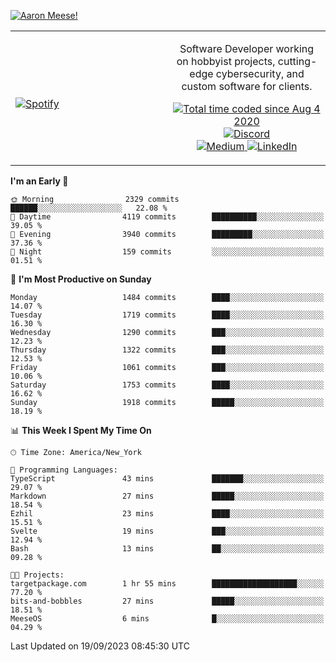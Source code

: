 [![Aaron Meese!](https://user-images.githubusercontent.com/17814535/88975338-a2aabf00-d27f-11ea-963f-8a19608716b4.png)](https://github.com/ajmeese7/readme-ascii "README ASCII")

<!-- Modified from project here: https://github.com/novatorem/novatorem -->
<table width="100%">
  <tr>
  <td width="50%">

&nbsp; <br> [![Spotify](https://ajmeese7.vercel.app/api/spotify)](https://open.spotify.com/user/ajmeese)

  </td>
  <td width="50%">
    <p align="center">
    Software Developer working on hobbyist projects, cutting-edge cybersecurity, and custom software for clients.
    </p>
    <p align="center">
      <a href="https://wakatime.com/@f726891d-3b02-46cd-9b60-e8c59f9e2b14">
        <img src="https://wakatime.com/badge/user/f726891d-3b02-46cd-9b60-e8c59f9e2b14.svg" alt="Total time coded since Aug 4 2020" title="WakaTime" />
      </a>
      <a href="http://link.aaronmeese.com/discord">
        <img src="https://img.shields.io/badge/discord-ajmeese7%234835-369?style=flat-square&logo=discord&logoColor=white&color=purple" alt="Discord" title="Discord">
      </a>
      <br />
      <a href="https://link.aaronmeese.com/medium">
        <img src="https://img.shields.io/badge/medium-ajmeese7-1DB954?style=flat-square&logo=medium&logoColor=white" alt="Medium" title="Medium">
      </a>
      <a href="https://link.aaronmeese.com/linkedin">
        <img src="https://img.shields.io/badge/linkedIn-aaronmeese-1DB954?style=flat-square&logo=linkedin&logoColor=white&color=blue" alt="LinkedIn" title="LinkedIn">
      </a>
    </p>
  </td>

</table>

[//]: <> (The `&nbsp;` is to have Aphelion take up more space)

<!--START_SECTION:waka-->
**I'm an Early 🐤** 

```text
🌞 Morning                2329 commits        ██████░░░░░░░░░░░░░░░░░░░   22.08 % 
🌆 Daytime                4119 commits        ██████████░░░░░░░░░░░░░░░   39.05 % 
🌃 Evening                3940 commits        █████████░░░░░░░░░░░░░░░░   37.36 % 
🌙 Night                  159 commits         ░░░░░░░░░░░░░░░░░░░░░░░░░   01.51 % 
```
📅 **I'm Most Productive on Sunday** 

```text
Monday                   1484 commits        ████░░░░░░░░░░░░░░░░░░░░░   14.07 % 
Tuesday                  1719 commits        ████░░░░░░░░░░░░░░░░░░░░░   16.30 % 
Wednesday                1290 commits        ███░░░░░░░░░░░░░░░░░░░░░░   12.23 % 
Thursday                 1322 commits        ███░░░░░░░░░░░░░░░░░░░░░░   12.53 % 
Friday                   1061 commits        ███░░░░░░░░░░░░░░░░░░░░░░   10.06 % 
Saturday                 1753 commits        ████░░░░░░░░░░░░░░░░░░░░░   16.62 % 
Sunday                   1918 commits        █████░░░░░░░░░░░░░░░░░░░░   18.19 % 
```


📊 **This Week I Spent My Time On** 

```text
🕑︎ Time Zone: America/New_York

💬 Programming Languages: 
TypeScript               43 mins             ███████░░░░░░░░░░░░░░░░░░   29.07 % 
Markdown                 27 mins             █████░░░░░░░░░░░░░░░░░░░░   18.54 % 
Ezhil                    23 mins             ████░░░░░░░░░░░░░░░░░░░░░   15.51 % 
Svelte                   19 mins             ███░░░░░░░░░░░░░░░░░░░░░░   12.94 % 
Bash                     13 mins             ██░░░░░░░░░░░░░░░░░░░░░░░   09.28 % 

🐱‍💻 Projects: 
targetpackage.com        1 hr 55 mins        ███████████████████░░░░░░   77.20 % 
bits-and-bobbles         27 mins             █████░░░░░░░░░░░░░░░░░░░░   18.51 % 
MeeseOS                  6 mins              █░░░░░░░░░░░░░░░░░░░░░░░░   04.29 % 
```


 Last Updated on 19/09/2023 08:45:30 UTC
<!--END_SECTION:waka-->
